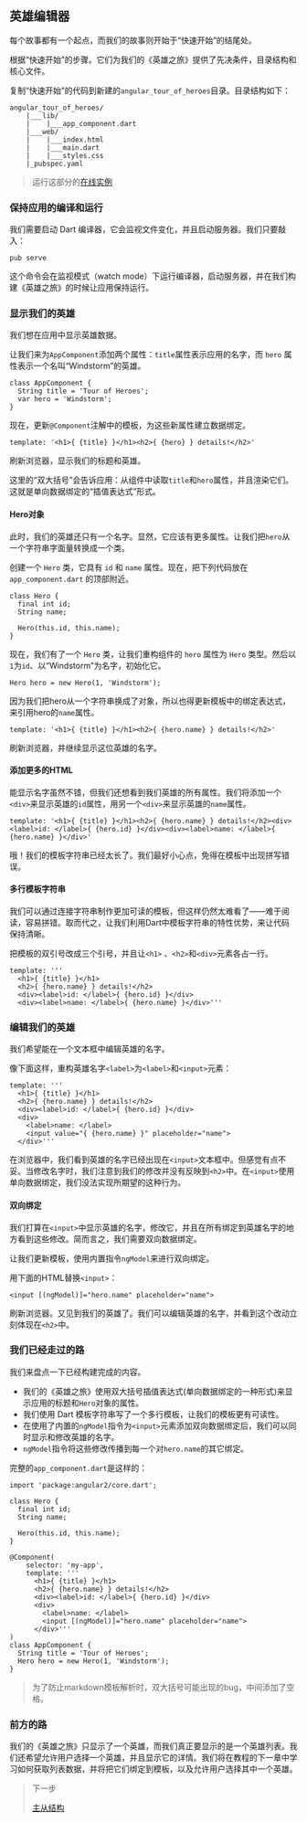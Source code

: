 ## 英雄编辑器

每个故事都有一个起点，而我们的故事则开始于“快速开始”的结尾处。

根据“快速开始”的步骤。它们为我们的《英雄之旅》提供了先决条件，目录结构和核心文件。

复制“快速开始”的代码到新建的`angular_tour_of_heroes`目录。目录结构如下：

```
angular_tour_of_heroes/
    |___lib/
    |    |___app_component.dart
    |___web/
    |    |___index.html
    |    |___main.dart
    |    |___styles.css
    |_pubspec.yaml
```

> 运行这部分的[在线实例](http://angular-examples.github.io/toh-1)

### 保持应用的编译和运行

我们需要启动 Dart 编译器，它会监视文件变化，并且启动服务器。我们只要敲入：

```
pub serve
```

这个命令会在监视模式（watch mode）下运行编译器，启动服务器，并在我们构建《英雄之旅》的时候让应用保持运行。

### 显示我们的英雄

我们想在应用中显示英雄数据。

让我们来为`AppComponent`添加两个属性：`title`属性表示应用的名字，而 `hero` 属性表示一个名叫“Windstorm”的英雄。

```
class AppComponent {
  String title = 'Tour of Heroes';
  var hero = 'Windstorm';
}
```

现在，更新`@Component`注解中的模板，为这些新属性建立数据绑定。

```
template: '<h1>{ {title} }</h1><h2>{ {hero} } details!</h2>'
```

刷新浏览器，显示我们的标题和英雄。

这里的“双大括号”会告诉应用：从组件中读取`title`和`hero`属性，并且渲染它们。这就是单向数据绑定的“插值表达式”形式。

#### Hero对象

此时，我们的英雄还只有一个名字。显然，它应该有更多属性。让我们把`hero`从一个字符串字面量转换成一个类。

创建一个 `Hero` 类，它具有 `id` 和 `name` 属性。现在，把下列代码放在 `app_component.dart` 的顶部附近。

```
class Hero {
  final int id;
  String name;

  Hero(this.id, this.name);
}
```

现在，我们有了一个 `Hero` 类，让我们重构组件的 `hero` 属性为 `Hero` 类型。然后以`1`为`id`、以“Windstorm”为名字，初始化它。

```
Hero hero = new Hero(1, 'Windstorm');
```

因为我们把hero从一个字符串换成了对象，所以也得更新模板中的绑定表达式，来引用hero的`name`属性。

```
template: '<h1>{ {title} }</h1><h2>{ {hero.name} } details!</h2>'
```

刷新浏览器，并继续显示这位英雄的名字。

#### 添加更多的HTML

能显示名字虽然不错，但我们还想看到我们英雄的所有属性。我们将添加一个`<div>`来显示英雄的`id`属性，用另一个`<div>`来显示英雄的`name`属性。

```
template: '<h1>{ {title} }</h1><h2>{ {hero.name} } details!</h2><div><label>id: </label>{ {hero.id} }</div><div><label>name: </label>{ {hero.name} }</div>'
```

哦！我们的模板字符串已经太长了。我们最好小心点，免得在模板中出现拼写错误。

#### 多行模板字符串

我们可以通过连接字符串制作更加可读的模板，但这样仍然太难看了——难于阅读，容易拼错。取而代之，让我们利用Dart中模板字符串的特性优势，来让代码保持清晰。

把模板的双引号改成三个引号，并且让`<h1>` 、`<h2>`和`<div>`元素各占一行。

```
template: '''
  <h1>{ {title} }</h1>
  <h2>{ {hero.name} } details!</h2>
  <div><label>id: </label>{ {hero.id} }</div>
  <div><label>name: </label>{ {hero.name} }</div>'''
```

### 编辑我们的英雄

我们希望能在一个文本框中编辑英雄的名字。

像下面这样，重构英雄名字`<label>`为`<label>`和`<input>`元素：

```
template: '''
  <h1>{ {title} }</h1>
  <h2>{ {hero.name} } details!</h2>
  <div><label>id: </label>{ {hero.id} }</div>
  <div>
    <label>name: </label>
    <input value="{ {hero.name} }" placeholder="name">
  </div>'''
```

在浏览器中，我们看到英雄的名字已经出现在`<input>`文本框中。但感觉有点不妥。当修改名字时，我们注意到我们的修改并没有反映到`<h2>`中。在`<input>`使用单向数据绑定，我们没法实现所期望的这种行为。

#### 双向绑定

我们打算在`<input>`中显示英雄的名字，修改它，并且在所有绑定到英雄名字的地方看到这些修改。简而言之，我们需要双向数据绑定。

让我们更新模板，使用内置指令`ngModel`来进行双向绑定。

用下面的HTML替换`<input>`：

```
<input [(ngModel)]="hero.name" placeholder="name">
```

刷新浏览器。又见到我们的英雄了。我们可以编辑英雄的名字，并看到这个改动立刻体现在`<h2>`中。

### 我们已经走过的路

我们来盘点一下已经构建完成的内容。

* 我们的《英雄之旅》使用双大括号插值表达式(单向数据绑定的一种形式)来显示应用的标题和`Hero`对象的属性。
* 我们使用 Dart 模板字符串写了一个多行模板，让我们的模板更有可读性。
* 在使用了内置的`ngModel`指令为`<input>`元素添加双向数据绑定后，我们可以同时显示和修改英雄的名字。
* `ngModel`指令将这些修改传播到每一个对`hero.name`的其它绑定。

完整的`app_component.dart`是这样的：

```
import 'package:angular2/core.dart';

class Hero {
  final int id;
  String name;

  Hero(this.id, this.name);
}

@Component(
    selector: 'my-app',
    template: '''
      <h1>{ {title} }</h1>
      <h2>{ {hero.name} } details!</h2>
      <div><label>id: </label>{ {hero.id} }</div>
      <div>
        <label>name: </label>
        <input [(ngModel)]="hero.name" placeholder="name">
      </div>'''
)
class AppComponent {
  String title = 'Tour of Heroes';
  Hero hero = new Hero(1, 'Windstorm');
}
```

> 为了防止markdown模板解析时，双大括号可能出现的bug，中间添加了空格。

### 前方的路

我们的《英雄之旅》只显示了一个英雄，而我们真正要显示的是一个英雄列表。我们还希望允许用户选择一个英雄，并且显示它的详情。我们将在教程的下一章中学习如何获取列表数据，并将把它们绑定到模板，以及允许用户选择其中一个英雄。

> 下一步
>
> [主从结构](./主从结构.md)